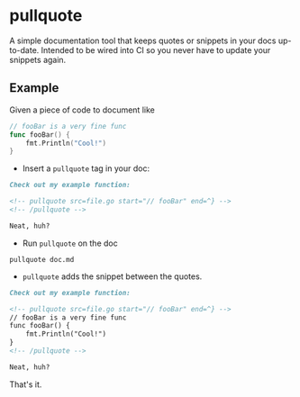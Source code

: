# pullquote

A simple documentation tool that keeps quotes or snippets in your docs up-to-date. Intended to be wired into CI so you never have to update your snippets again.

## Example

Given a piece of code to document like
```go
// fooBar is a very fine func
func fooBar() {
    fmt.Println("Cool!")
}
```

- Insert a `pullquote` tag in your doc:
```md
Check out my example function:

<!-- pullquote src=file.go start="// fooBar" end=^} -->
<!-- /pullquote -->

Neat, huh?
```

- Run `pullquote` on  the doc
```shell
pullquote doc.md
```

- `pullquote` adds the snippet between the quotes.
```md
Check out my example function:

<!-- pullquote src=file.go start="// fooBar" end=^} -->
// fooBar is a very fine func
func fooBar() {
    fmt.Println("Cool!")
}
<!-- /pullquote -->

Neat, huh?
```

That's it.